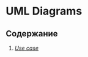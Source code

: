 # UML Diagrams 
## Содержание  
1. *[Use case](https://github.com/KabarykhaVictor750504/SPoH/blob/master/Diagrams/Use%20case/Readme.md)*
